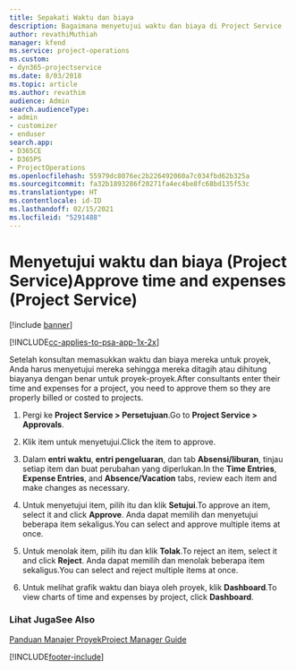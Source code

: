 ```yaml
---
title: Sepakati Waktu dan biaya
description: Bagaimana menyetujui waktu dan biaya di Project Service
author: revathiMuthiah
manager: kfend
ms.service: project-operations
ms.custom:
- dyn365-projectservice
ms.date: 8/03/2018
ms.topic: article
ms.author: revathim
audience: Admin
search.audienceType:
- admin
- customizer
- enduser
search.app:
- D365CE
- D365PS
- ProjectOperations
ms.openlocfilehash: 55979dc8076ec2b226492060a7c034fbd62b325a
ms.sourcegitcommit: fa32b1893286f20271fa4ec4be8fc68bd135f53c
ms.translationtype: HT
ms.contentlocale: id-ID
ms.lasthandoff: 02/15/2021
ms.locfileid: "5291488"
---
```

# <a name="approve-time-and-expenses-project-service"></a><span data-ttu-id="27b7a-103">Menyetujui waktu dan biaya (Project Service)</span><span class="sxs-lookup"><span data-stu-id="27b7a-103">Approve time and expenses (Project Service)</span></span>

[!include [banner](../includes/psa-now-project-operations.md)]

[!INCLUDE[cc-applies-to-psa-app-1x-2x](../includes/cc-applies-to-psa-app-1x-2x.md)]

<span data-ttu-id="27b7a-104">Setelah konsultan memasukkan waktu dan biaya mereka untuk proyek, Anda harus menyetujui mereka sehingga mereka ditagih atau dihitung biayanya dengan benar untuk proyek-proyek.</span><span class="sxs-lookup"><span data-stu-id="27b7a-104">After consultants enter their time and expenses for a project, you need to approve them so they are properly billed or costed to projects.</span></span>  
  
1.  <span data-ttu-id="27b7a-105">Pergi ke **Project Service > Persetujuan**.</span><span class="sxs-lookup"><span data-stu-id="27b7a-105">Go to **Project Service > Approvals**.</span></span>  
  
2.  <span data-ttu-id="27b7a-106">Klik item untuk menyetujui.</span><span class="sxs-lookup"><span data-stu-id="27b7a-106">Click the item to approve.</span></span>  
  
3.  <span data-ttu-id="27b7a-107">Dalam **entri waktu**, **entri pengeluaran**, dan tab **Absensi/liburan**, tinjau setiap item dan buat perubahan yang diperlukan.</span><span class="sxs-lookup"><span data-stu-id="27b7a-107">In the **Time Entries**, **Expense Entries**, and **Absence/Vacation** tabs, review each item and make changes as necessary.</span></span>  
  
4.  <span data-ttu-id="27b7a-108">Untuk menyetujui item, pilih itu dan klik **Setujui**.</span><span class="sxs-lookup"><span data-stu-id="27b7a-108">To approve an item, select it and click **Approve**.</span></span> <span data-ttu-id="27b7a-109">Anda dapat memilih dan menyetujui beberapa item sekaligus.</span><span class="sxs-lookup"><span data-stu-id="27b7a-109">You can select and approve multiple items at once.</span></span>  
  
5.  <span data-ttu-id="27b7a-110">Untuk menolak item, pilih itu dan klik **Tolak**.</span><span class="sxs-lookup"><span data-stu-id="27b7a-110">To reject an item, select it and click **Reject**.</span></span> <span data-ttu-id="27b7a-111">Anda dapat memilih dan menolak beberapa item sekaligus.</span><span class="sxs-lookup"><span data-stu-id="27b7a-111">You can select and reject multiple items at once.</span></span>  
  
6.  <span data-ttu-id="27b7a-112">Untuk melihat grafik waktu dan biaya oleh proyek, klik **Dashboard**.</span><span class="sxs-lookup"><span data-stu-id="27b7a-112">To view charts of time and expenses by project, click **Dashboard**.</span></span>  
  
### <a name="see-also"></a><span data-ttu-id="27b7a-113">Lihat Juga</span><span class="sxs-lookup"><span data-stu-id="27b7a-113">See Also</span></span>  
 [<span data-ttu-id="27b7a-114">Panduan Manajer Proyek</span><span class="sxs-lookup"><span data-stu-id="27b7a-114">Project Manager Guide</span></span>](../psa/project-manager-guide.md)


[!INCLUDE[footer-include](../includes/footer-banner.md)]